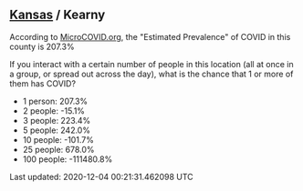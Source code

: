 
## [Kansas](/united-states/kansas) / Kearny

According to [MicroCOVID.org](http://microcovid.org),
the "Estimated Prevalence" of COVID in this county is 207.3%

If you interact with a certain number of people in this location
(all at once in a group, or spread out across the day), what is the chance that
1 or more of them has COVID?

- 1 person: 207.3%
- 2 people: -15.1%
- 3 people: 223.4%
- 5 people: 242.0%
- 10 people: -101.7%
- 25 people: 678.0%
- 100 people: -111480.8%

Last updated: 2020-12-04 00:21:31.462098 UTC
